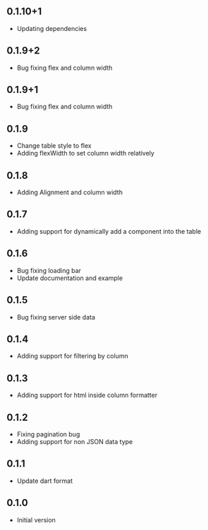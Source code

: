 ## 0.1.10+1
- Updating dependencies

## 0.1.9+2
- Bug fixing flex and column width

## 0.1.9+1
- Bug fixing flex and column width

## 0.1.9
- Change table style to flex
- Adding flexWidth to set column width relatively

## 0.1.8
- Adding Alignment and column width

## 0.1.7
- Adding support for dynamically add a component into the table

## 0.1.6
- Bug fixing loading bar
- Update documentation and example

## 0.1.5
- Bug fixing server side data

## 0.1.4
- Adding support for filtering by column

## 0.1.3
- Adding support for html inside column formatter

## 0.1.2
- Fixing pagination bug
- Adding support for non JSON data type

## 0.1.1
- Update dart format

## 0.1.0
- Initial version